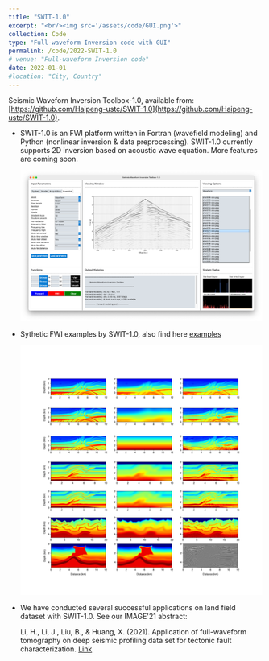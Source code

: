 ```yaml
---
title: "SWIT-1.0"
excerpt: "<br/><img src='/assets/code/GUI.png'>"
collection: Code
type: "Full-waveform Inversion code with GUI"
permalink: /code/2022-SWIT-1.0
# venue: "Full-waveform Inversion code"
date: 2022-01-01
#location: "City, Country"
---
```


Seismic Waveforn Inversion Toolbox-1.0, available from: [https://github.com/Haipeng-ustc/SWIT-1.0](https://github.com/Haipeng-ustc/SWIT-1.0).

* SWIT-1.0 is an FWI platform written in Fortran (wavefield modeling) and Python (nonlinear inversion & data preprocessing). SWIT-1.0 currently supports 2D inversion based on acoustic wave equation. More features are coming soon. 

  ![image](/assets/code/GUI.png)

* Sythetic FWI examples by SWIT-1.0, also find here [examples](https://github.com/Haipeng-ustc/SWIT-1.0/tree/main/examples)

  ![image](/assets/code/FWI.png)

* We have conducted several successful applications on land field dataset with SWIT-1.0. See our IMAGE'21 abstract: 

  Li, H., Li, J., Liu, B., & Huang, X. (2021). Application of full-waveform tomography on deep seismic profiling data set for tectonic fault characterization. [Link](https://doi.org/10.1190/segam2021-3583190.1)